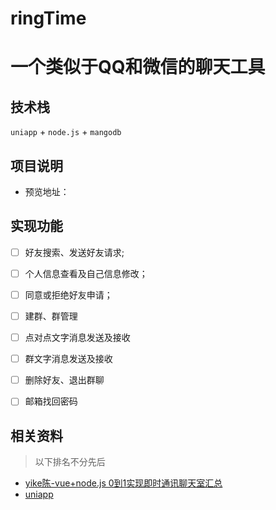 # ringTime
# 一个类似于QQ和微信的聊天工具

## 技术栈
 `uniapp` + `node.js` + `mangodb`

## 项目说明

- 预览地址：

## 实现功能

- [ ] 好友搜索、发送好友请求;
- [ ] 个人信息查看及自己信息修改；
- [ ] 同意或拒绝好友申请；
- [ ] 建群、群管理 
- [ ] 点对点文字消息发送及接收
- [ ] 群文字消息发送及接收
- [ ] 删除好友、退出群聊
- [ ] 邮箱找回密码


## 相关资料

> 以下排名不分先后


- [yike陈-vue+node.js 0到1实现即时通讯聊天室汇总](https://space.bilibili.com/485469670?spm_id_from=333.788.b_765f7570696e666f.1)
- [uniapp](https://uniapp.dcloud.io/)

